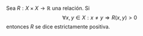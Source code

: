 Sea $R:X×X → ℝ$ una relación. Si
$$
∀x,y∈X:x≠y ⇒ R(x,y) > 0
$$
entonces $R$ se dice estrictamente positiva.
